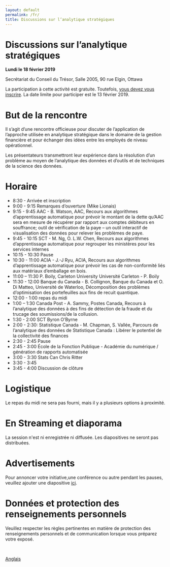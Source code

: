 ```yaml
---
layout: default
permalink: /fr/
title: Discussions sur l’analytique stratégiques 
---
```


# Discussions sur l’analytique stratégiques

**Lundi le 18 février 2019**

Secrétariat du Conseil du Trésor, Salle 2005, 90 rue Elgin, Ottawa 

 La participation à cette activité est gratuite. Toutefois, [vous devez vous inscrire](https://docs.google.com/forms/d/e/1FAIpQLSdRJMLB10MEHzbWySAwDr4Pk_opMI97CMn85WxPBImEopAG7g/viewform). La date limite pour participer est le 13 février 2019.


# But de la rencontre

Il s’agit d’une rencontre officieuse pour discuter de l’application de l’approche utilisée en analytique stratégique dans le domaine de la gestion financière et pour échanger des idées entre les employés de niveau opérationnel. 

Les présentateurs transmettront leur expérience dans la résolution d’un problème au moyen de l’analytique des données et d’outils et de techniques de la science des données.  
  

# Horaire

*   8:30 - Arrivée et inscription
*   9:00 - 9:15  Remarques d’ouverture (Mike Lionais)
*   9:15 - 9:45  AAC - B. Watson, AAC, Recours aux algorithmes d’apprentissage automatique pour prévoir le montant de la dette qu’AAC sera en mesure de récupérer par rapport aux comptes débiteurs en souffrance; outil de vérification de la paye – un outil interactif de visualisation des données pour relever les problèmes de paye.
*   9:45 - 10:15 SCT - M. Ng, O. L.W. Chen, Recours aux algorithmes d’apprentissage automatique pour regrouper les ministères pour les services internes
*   10:15 - 10:30  Pause
*   10:30 - 11:00 ACIA -  J.-J Ryu, ACIA, Recours aux algorithmes d’apprentissage automatique pour prévoir les cas de non-conformité liés aux matériaux d’emballage en bois.
*	11:00 – 11:30 P. Boily, Carleton University 
Université Carleton - P. Boily
*	11:30 - 12:00 Banque du Canada - B. Collignon, Banque du Canada et O. Di Matteo, Université de Waterloo, Décomposition des problèmes d’optimisation des portefeuilles aux fins de recuit quantique.
*	12:00 - 1:00 repas du midi
*	1:00 – 1:30 Canada Post -  A. Sammy, Postes Canada, Recours à l’analytique des données à des fins de détection de la fraude et du trucage des soumissions/de la collusion.
*	1:30 - 2:00 SCT Byron O’Byrne 
*	2:00 - 2:30: Statistique Canada  - M. Chapman, S. Vallée,  Parcours de l’analytique des données de Statistique Canada : Libérer le potentiel de la collectivité des finances
*	2:30 - 2:45 Pause 
*	2:45 - 3:00 École de la Fonction Publique - Académie du numérique / génération de rapports automatisée
*	3:00 - 3:30 Stats Can Chris Ritter
*	3:30 - 3:45 
*	3:45 - 4:00  Discussion de clôture


# Logistique

Le repas du midi ne sera pas fourni, mais il y a plusieurs options à proximité.

# En Streaming et diaporama

La session n'est ni enregistrée ni diffusée. Les diapositives ne seront pas distribuées.

# Advertisements

Pour annoncer votre initiative,une conférence ou autre pendant les pauses, veuillez ajouter une diapositive [ici](https://docs.google.com/presentation/d/1YCxLR5mS_Y0nTLxM-Ri_rZAuEs60fSdvfPDTxKqPY4A/edit#slide=id.p1).
 
 
# Données et protection des renseignements personnels
Veuillez respecter les règles pertinentes en matière de protection des renseignements personnels et de communication lorsque vous préparez votre exposé.

 





[Anglais](/en.md)
